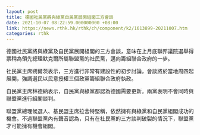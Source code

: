 ```yaml
---
layout: post
title: 德國社民黨將與綠黨自民黨展開組閣三方會談
date: 2021-10-07 08:22:59.000000000 +08:00
link: https://news.rthk.hk/rthk/ch/component/k2/1613899-20211007.htm
categories: rthk
---
```


德國社民黨將與綠黨及自民黨展開組閣的三方會談，意味在上月底聯邦議院選舉得票稍為領先總理默克爾所屬聯盟黨的社民黨，邁向籌組聯合政府的一步。

社民黨主席朔爾茨表示，三方進行非常有建設性的初步討論，會談將於當地周四起展開，強調選民以民意授權三個政黨籌組聯合政府執政。

自民黨主席林德納表示，自民黨與綠黨都認為德國需要更新。兩黨表明不會同時與聯盟黨進行組閣談判。

聯盟黨總理候選人、基民盟主席拉舍特堅稱，依然擁有與綠黨和自民黨組閣成功的機會。不過聯盟黨內有聲音認為，只有在社民黨的三方談判破裂的情況下，聯盟黨才可能擁有機會組閣。
